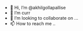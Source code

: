 - 👋 Hi, I’m @akhilgollapallise
- 🌱 I’m curr
- 💞️ I’m looking to collaborate on ...
- 📫 How to reach me ..
<!---
akhilgollapallise/akhilgollapallise is a ✨ special ✨ repository because its `README.md` (this file) appears on your GitHub profile.
You can click the Preview link to take a look at your changes.
--->
